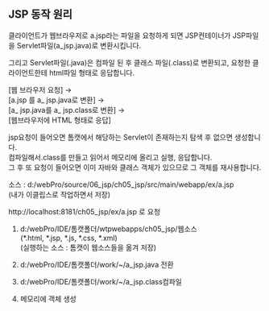 
## JSP 동작 원리

클라이언트가 웹브라우저로 a.jsp라는 파일을 요청하게 되면 JSP컨테이너가 JSP파일을 Servlet파일(a_jsp.java)로 변환시킵니다.

그리고 Servlet파일(.java)은 컴파일 된 후 클래스 파일(.class)로 변환되고, 요청한 클라이언트한테 html파일 형태로 응답합니다.

[웹 브라우저 요청] →  
[a.jsp 를 a_ jsp.java로 변환] →  
[a_ jsp.java를 a_ jsp.class로 변환] →  
[웹브라우저에 HTML 형태로 응답]

jsp요청이 들어오면 톰캣에서 해당하는 Servlet이 존재하는지 탐색 후 없으면 생성합니다.  
컴파일해서.class를 만들고 읽어서 메모리에 올리고 실행, 응답합니다.  
그 후 또 요청이 들어오면 이미 자바와 클래스 객체가 있으므로 그 객체를 재사용합니다.

소스 : d:/webPro/source/06_jsp/ch05_jsp/src/main/webapp/ex/a.jsp  
(내가 이클립스로 작업하면서 저장)

http://localhost:8181/ch05_jsp/ex/a.jsp 로 요청

1. d:/webPro/IDE/톰캣폴더/wtpwebapps/ch05_jsp/웹소스  
(*.html, *.jsp, *.js, *.css, *.xml)  
(실행하는 소스 : 톰캣이 웹소스들을 옮겨 저장)

2. d:/webPro/IDE/톰캣폴더/work/~/a_jsp.java 전환

3. d:/webPro/IDE/톰캣폴더/work/~/a_jsp.class컴파일

4. 메모리에 객체 생성



